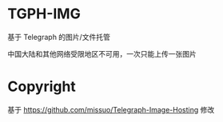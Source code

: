 # TGPH-IMG
基于 Telegraph 的图片/文件托管

中国大陆和其他网络受限地区不可用，一次只能上传一张图片

# Copyright
基于 https://github.com/missuo/Telegraph-Image-Hosting 修改
